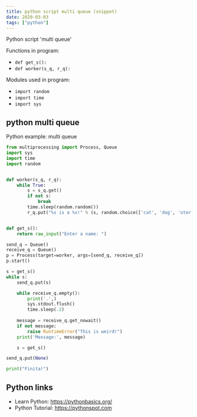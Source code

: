 ```yaml
---
title: python script multi queue (snippet)
date: 2020-03-03
tags: ["python"]
---
```

Python script 'multi queue'

Functions in program: 
* `def get_s():`
* `def worker(s_q, r_q):`

Modules used in program: 
* `import random`
* `import time`
* `import sys`

## python multi queue

Python example: multi queue

```python
from multiprocessing import Process, Queue
import sys
import time
import random


def worker(s_q, r_q):
	while True:
		s = s_q.get()
		if not s:
			break
		time.sleep(random.random())
		r_q.put("%s is a %s!" % (s, random.choice(['cat', 'dog', 'oter', 'hedgehog'])))


def get_s():
	return raw_input("Enter a name: ")

send_q = Queue()
receive_q = Queue()
p = Process(target=worker, args=[send_q, receive_q])
p.start()

s = get_s()
while s:
	send_q.put(s)

	while receive_q.empty():
		print('.',)
		sys.stdout.flush()
		time.sleep(.2)
	
	message = receive_q.get_nowait()
	if not message:
		raise RuntimeError("This is weird!")
	print('Message:', message)

	s = get_s()

send_q.put(None)

print("Finita!")


```

## Python links

- Learn Python: https://pythonbasics.org/
- Python Tutorial: https://pythonspot.com
